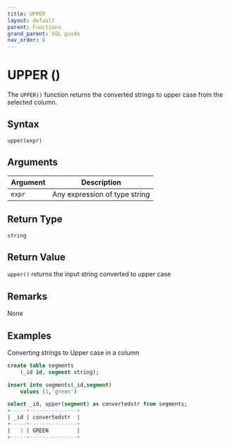 ```yaml
---
title: UPPER
layout: default
parent: Functions
grand_parent: SQL guide
nav_order: 8
---
```


# UPPER ()

The `UPPER()` function returns the converted strings to upper case from the selected column.

## Syntax

```
upper(expr)
```

## Arguments

| Argument | Description |
|---|---|
| `expr` | Any expression of type string |

## Return Type

`string`

## Return Value

`upper()` returns the input string converted to upper case

## Remarks

None

## Examples

Converting strings to Upper case in a column

```sql
create table segments
    (_id id, segment string);

insert into segments(_id,segment)
    values (1,'green')

select _id, upper(segment) as convertedstr from segments;
+-----+---------------+
| _id | convertedstr  |
+-----+---------------+
|   1 | GREEN         |
+-----+---------------+
```
